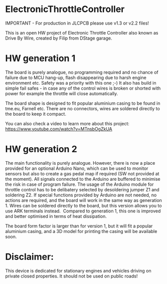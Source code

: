 # ElectronicThrottleController

IMPORTANT - For production in JLCPCB please use v1.3 or v2.2 files! 

This is an open HW project of Electronic Throttle Controller also known as Drive By Wire, created by Filip from DStage garage.

# HW generation 1
The board is purely analogue, no programming required and no chance of failure due to MCU hang-up, flash disappearing due to harsh engine environment etc. Safety was a priority with this one ;-) It also has build in simple fail safes - in case any of the control wires is broken or shorted with power for example the throttle will close automatically.

The board shape is designed to fit popular aluminium casing to be found in tme.eu, Farnell etc. There are no connectors, wires are soldered directly to the board to keep it compact.

You can also check a video to learn more about this project: https://www.youtube.com/watch?v=MTnsbOgZkUA 

# HW generation 2
The main functionality is purely analogue. However, there is now a place provided for an optional Arduino Nano, which can be used to monitor sensors but also to create a gas pedal map if required (SW not provided at the moment). All signals connected to the Arduino are buffered to minimise the risk in case of program failure. The usage of the Arduino module for throttle control has to be delibatery selected by desoldering jumper Z1 and soldering Z2. If special functions provided by Arduino are not needed, no actions are required, and the board will work in the same way as generation 1.
Wires can be soldered directly to the board, but this version allows you to use ARK terminals instead. 
Compared to generation 1, this one is improved and better optimised in terms of heat dissipation.

The board form factor is larger than for version 1, but it will fit a popular aluminium casing, and a 3D model for printing the casing will be available soon. 

# Disclaimer: 
This device is dedicated for stationary engines and vehicles driving on private closed
properties. It should not be used on public roads!
